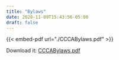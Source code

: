 ```yaml
---
title: "Bylaws"
date: 2020-11-09T15:43:56-05:00
draft: false
---
```


{{< embed-pdf url="./CCCABylaws.pdf" >}}

Download it: [CCCABylaws.pdf](CCCABylaws.pdf)
